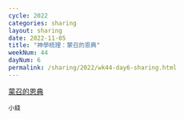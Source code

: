 ```yaml
---
cycle: 2022
categories: sharing
layout: sharing
date: 2022-11-05
title: "神學梳理：蒙召的恩典"
weekNum: 44
dayNum: 6
permalink: /sharing/2022/wk44-day6-sharing.html
---
```


[蒙召的恩典](https://eccseattle.github.io/media/sharing/2022/wk044/2022-11-05-bin.m4a)

`小錢`

